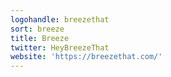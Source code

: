 ```yaml
---
logohandle: breezethat
sort: breeze
title: Breeze
twitter: HeyBreezeThat
website: 'https://breezethat.com/'
---
```


